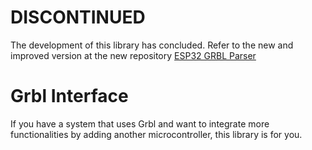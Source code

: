 # DISCONTINUED
The development of this library has concluded. Refer to the new and improved version at the new repository [ESP32 GRBL Parser](https://github.com/shah253kt/ESP32-GRBL-Parser)

# Grbl Interface
If you have a system that uses Grbl and want to integrate more functionalities by adding another microcontroller, this library is for you.
